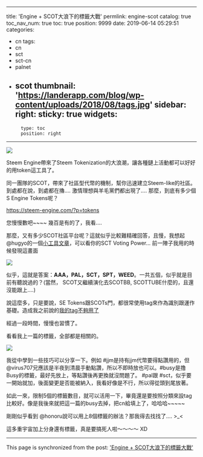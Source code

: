 
---
title: 'Engine + SCOT大浪下的標籤大戰'
permlink: engine-scot
catalog: true
toc_nav_num: true
toc: true
position: 9999
date: 2019-06-14 05:29:51
categories:
- cn
tags:
- cn
- sct
- sct-cn
- palnet
- scot
thumbnail: 'https://landerapp.com/blog/wp-content/uploads/2018/08/tags.jpg'
sidebar:
    right:
        sticky: true
widgets:
    -
        type: toc
        position: right
---


![](https://landerapp.com/blog/wp-content/uploads/2018/08/tags.jpg)

Steem Engine帶來了Steem Tokenization的大浪潮，讓各種鏈上活動都可以好好的用token這工具了。

同一團隊的SCOT，帶來了社區型代幣的機制，幫你迅速建立Steem-like的社區。到處都在說，到處都在擼.... 激情理想與羊毛黨們都出現了.... 那麼，到底有多少個S Engine Tokens呢？

https://steem-engine.com/?p=tokens

您慢慢數吧~~~~ 幾百是有的了，我看....

那麼，又有多少SCOT社區平台呢？這就似乎比較難精確回答，且慢，我想起 @hugyo的一個[小工具文章](https://www.steemcoinpan.com/cn/@hugyo/sct-vp-chrome-firefox)，可以看你的SCT Voting Power... 前一陣子我用的時候發現這畫面

![](https://cdn.steemitimages.com/DQmQGcpyC3PHF9AH1fiFxxkN36F11WuPjmP5sZRkC89q2iL/image.png)

似乎，這就是答案：**AAA，PAL，SCT，SPT，WEED**。一共五個，似乎就是目前有聽說過的？(當然， SCOT又繼續演化去SCOTBB, SCOTTUBE什麼的，且還沒能跟上....)

說這麼多，只是要說，SE Tokens跟SCOTs門，都很常使用tag來作為識別跟運作基礎。造成我之前說的[我的tag不夠用了](https://steemit.com/sct/@deanliu/aaa-tag)

經過一段時間，慢慢也習慣了。

看看我上一篇的標籤，全部都是相關的。

![](https://cdn.steemitimages.com/DQmUmjBtzTjqeKApM9MbA43Rh653TpoPU4LaF5kYEhKFynt/image.png)

我從中學到一些技巧可以分享一下。例如 #jjm是持有jjm代幣要得點讚用的，但  @virus707兄應該是半夜到清晨手動點讚，所以不即時放也可以。#busy是撸Busy的標籤，最好先放上，等點讚後再更換就沒問題了。 #pal跟 #sct，似乎要一開始就加，後面變更是否能被納入，我看好像是不行，所以得從頭到尾放著。

如此一來，限制5個的標籤數目，就可以活用一下，畢竟還是要按照分類來設tag比較好。像是我後來就把這一篇的busy去掉，把cn給填上了，哈哈哈~~~~~ 

剛剛似乎看到 @honoru說可以用上8個標籤的辦法？那我得去找找了.... >_<

這多重宇宙加上分身還有標籤，真是要搞死人啦～～～～ XD

- - -

This page is synchronized from the post: ['Engine + SCOT大浪下的標籤大戰'](https://steemit.com/@deanliu/engine-scot)
